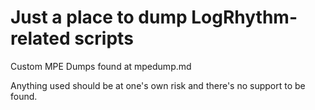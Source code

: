 # Just a place to dump LogRhythm-related scripts

Custom MPE Dumps found at mpedump.md

Anything used should be at one's own risk and there's no support to be found.
